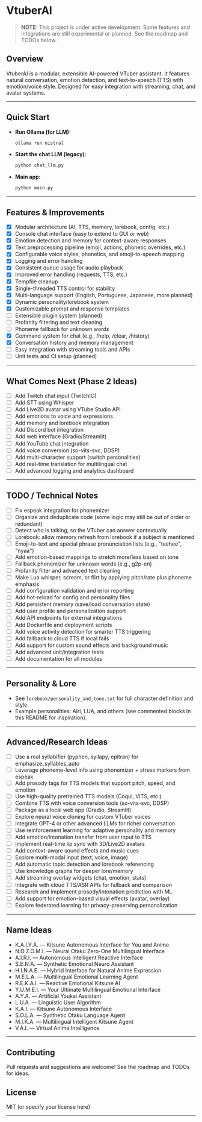 # VtuberAI

> **NOTE:** This project is under active development. Some features and integrations are still experimental or planned. See the roadmap and TODOs below.

## Overview
VtuberAI is a modular, extensible AI-powered VTuber assistant. It features natural conversation, emotion detection, and text-to-speech (TTS) with emotion/voice style. Designed for easy integration with streaming, chat, and avatar systems.

---

## Quick Start
- **Run Ollama (for LLM):**
  ```sh
  ollama run mistral
  ```
- **Start the chat LLM (legacy):**
  ```sh
  python chat_llm.py
  ```
- **Main app:**
  ```sh
  python main.py
  ```

---

## Features & Improvements
- [x] Modular architecture (AI, TTS, memory, lorebook, config, etc.)
- [x] Console chat interface (easy to extend to GUI or web)
- [x] Emotion detection and memory for context-aware responses
- [x] Text preprocessing pipeline (emoji, actions, phonetic overrides, etc.)
- [x] Configurable voice styles, phonetics, and emoji-to-speech mapping
- [x] Logging and error handling
- [x] Consistent queue usage for audio playback
- [x] Improved error handling (requests, TTS, etc.)
- [x] Tempfile cleanup
- [x] Single-threaded TTS control for stability
- [x] Multi-language support (English, Portuguese, Japanese, more planned)
- [x] Dynamic personality/lorebook system
- [x] Customizable prompt and response templates
- [ ] Extensible plugin system (planned)
- [ ] Profanity filtering and text cleaning
- [ ] Phoneme fallback for unknown words
- [x] Command system for chat (e.g., /help, /clear, /history)
- [x] Conversation history and memory management
- [ ] Easy integration with streaming tools and APIs
- [ ] Unit tests and CI setup (planned)

---

## What Comes Next (Phase 2 Ideas)
- [ ] Add Twitch chat input (TwitchIO)
- [ ] Add STT using Whisper
- [ ] Add Live2D avatar using VTube Studio API
- [ ] Add emotions to voice and expressions
- [ ] Add memory and lorebook integration
- [ ] Add Discord bot integration
- [ ] Add web interface (Gradio/Streamlit)
- [ ] Add YouTube chat integration
- [ ] Add voice conversion (so-vits-svc, DDSP)
- [ ] Add multi-character support (switch personalities)
- [ ] Add real-time translation for multilingual chat
- [ ] Add advanced logging and analytics dashboard

---

## TODO / Technical Notes
- [ ] Fix espeak integration for phonemizer
- [ ] Organize and deduplicate code (some logic may still be out of order or redundant)
- [ ] Detect who is talking, so the VTuber can answer contextually
- [ ] Lorebook: allow memory refresh from lorebook if a subject is mentioned
- [ ] Emoji-to-text and special phrase pronunciation lists (e.g., "teehee", "nyaa")
- [ ] Add emotion-based mappings to stretch more/less based on tone
- [ ] Fallback phonemizer for unknown words (e.g., g2p-en)
- [ ] Profanity filter and advanced text cleaning
- [ ] Make Lua whisper, scream, or flirt by applying pitch/rate plus phoneme emphasis
- [ ] Add configuration validation and error reporting
- [ ] Add hot-reload for config and personality files
- [ ] Add persistent memory (save/load conversation state)
- [ ] Add user profile and personalization support
- [ ] Add API endpoints for external integrations
- [ ] Add Dockerfile and deployment scripts
- [ ] Add voice activity detection for smarter TTS triggering
- [ ] Add fallback to cloud TTS if local fails
- [ ] Add support for custom sound effects and background music
- [ ] Add advanced unit/integration tests
- [ ] Add documentation for all modules

---

## Personality & Lore
- See `lorebook/personality_and_tone.txt` for full character definition and style.
- Example personalities: Airi, LUA, and others (see commented blocks in this README for inspiration).

---

## Advanced/Research Ideas
- [ ] Use a real syllabifier (pyphen, syllapy, epitran) for emphasize_syllables_auto
- [ ] Leverage phoneme-level info using phonemizer + stress markers from espeak
- [ ] Add prosody tags for TTS models that support pitch, speed, and emotion
- [ ] Use high-quality pretrained TTS models (Coqui, VITS, etc.)
- [ ] Combine TTS with voice conversion tools (so-vits-svc, DDSP)
- [ ] Package as a local web app (Gradio, Streamlit)
- [ ] Explore neural voice cloning for custom VTuber voices
- [ ] Integrate GPT-4 or other advanced LLMs for richer conversation
- [ ] Use reinforcement learning for adaptive personality and memory
- [ ] Add emotion/intonation transfer from user input to TTS
- [ ] Implement real-time lip sync with 3D/Live2D avatars
- [ ] Add context-aware sound effects and music cues
- [ ] Explore multi-modal input (text, voice, image)
- [ ] Add automatic topic detection and lorebook referencing
- [ ] Use knowledge graphs for deeper lore/memory
- [ ] Add streaming overlay widgets (chat, emotion, stats)
- [ ] Integrate with cloud TTS/ASR APIs for fallback and comparison
- [ ] Research and implement prosody/intonation prediction with ML
- [ ] Add support for emotion-based visual effects (avatar, overlay)
- [ ] Explore federated learning for privacy-preserving personalization

---

## Name Ideas
- K.A.I.Y.A. — Kitsune Autonomous Interface for You and Anime
- N.O.Z.O.M.I. — Neural Otaku Zero-One Multilingual Interface
- A.I.R.I. — Autonomous Intelligent Reactive Interface
- S.E.N.A. — Synthetic Emotional Neuro Assistant
- H.I.N.A.E. — Hybrid Interface for Natural Anime Expression
- M.E.L.A. — Multilingual Emotional Learning Agent
- R.E.K.A.I. — Reactive Emotional Kitsune AI
- Y.U.M.E.I. — Your Ultimate Multilingual Emotional Interface
- A.Y.A. — Artificial Youkai Assistant
- L.U.A. — Linguistic User Algorithm
- K.A.I. — Kitsune Autonomous Interface
- S.O.L.A. — Synthetic Otaku Language Agent
- M.I.K.A. — Multilingual Intelligent Kitsune Agent
- V.A.I. — Virtual Anime Intelligence

---

## Contributing
Pull requests and suggestions are welcome! See the roadmap and TODOs for ideas.

## License
MIT (or specify your license here)

---

<!--
# vtuber_personality permanece como está
# Definir a personalidade da VTuber (como descrito anteriormente)
# ...existing code...
-->